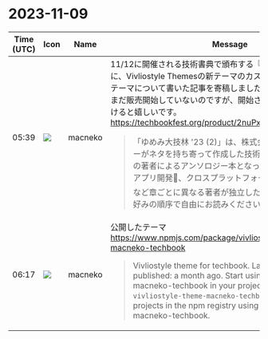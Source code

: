 # 2023-11-09

|Time (UTC)|Icon|Name|Message|
|---|---|---|---|
|05:39|![](https://avatars.slack-edge.com/2023-09-21/5922063967686_3dabeee470fec264ead6_72.jpg)|macneko|11/12に開催される技術書典で頒布する『ゆめみ大技林 ’23 (2)』に、Vivliostyle Themesの新テーマのカスタマイズ事例と公開したテーマについて書いた記事を寄稿しました。<br>まだ販売開始していないのですが、開始されたら読んでみていただけると嬉しいです。<br><https://techbookfest.org/product/2nuPxEDA5h1DQY26u38mrY><br><blockquote>「ゆめみ大技林 '23 (2)」は、株式会社ゆめみの有志メンバーがネタを持ち寄って作成した技術同人誌です。本書は複数の著者によるアンソロジー本となっており、iOS・Androidアプリ開発:iphone:、クロスプラットフォーム開発💻、開発環境🛠️など章ごとに異なる著者が独立した内容を書いています。お好みの順序で自由にお読みください。</blockquote>|
|06:17|![](https://avatars.slack-edge.com/2023-09-21/5922063967686_3dabeee470fec264ead6_72.jpg)|macneko|公開したテーマ<br><https://www.npmjs.com/package/vivliostyle-theme-macneko-techbook><br><blockquote>Vivliostyle theme for techbook. Latest version: 0.1.2, last published: a month ago. Start using vivliostyle-theme-macneko-techbook in your project by running `npm i vivliostyle-theme-macneko-techbook`. There are no other projects in the npm registry using vivliostyle-theme-macneko-techbook.</blockquote>|
